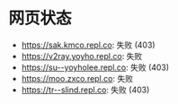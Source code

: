 # 网页状态
- https://sak.kmco.repl.co: 失败 (403)
- https://v2ray.yoyho.repl.co: 失败
- https://su--yoyholee.repl.co: 失败 (403)
- https://moo.zxco.repl.co: 失败
- https://tr--slind.repl.co: 失败 (403)

